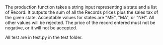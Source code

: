 The production function takes a string input
representing a state and a list of Record. It
outputs the sum of all the Records prices plus
the sales tax of the given state.
Acceptable values for states are "ME", "MA", or
"NH". All other values will be rejected.
The price of the record entered must not be 
negative, or it will not be accepted. 

All test are in test.py in the test folder. 
